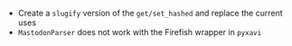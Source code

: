 - Create a `slugify` version of the `get/set_hashed` and replace the current uses
- `MastodonParser` does not work with the Firefish wrapper in `pyxavi`